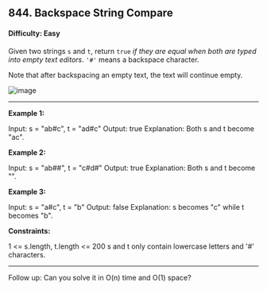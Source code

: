 ## 844. Backspace String Compare

#### Difficulty: Easy

Given two strings ```s``` and ```t```, return ```true``` _if they are equal when both are typed into empty text editors_. ```'#'``` means a backspace character.

Note that after backspacing an empty text, the text will continue empty.

![image](https://user-images.githubusercontent.com/35042430/207222201-b28bbf3a-b2dd-45c7-b253-df56b7cab97f.png)

---

__Example 1:__

Input: s = "ab#c", t = "ad#c"
Output: true
Explanation: Both s and t become "ac".

__Example 2:__

Input: s = "ab##", t = "c#d#"
Output: true
Explanation: Both s and t become "".

__Example 3:__

Input: s = "a#c", t = "b"
Output: false
Explanation: s becomes "c" while t becomes "b".

__Constraints:__

1 <= s.length, t.length <= 200
s and t only contain lowercase letters and '#' characters.
 
---

Follow up: Can you solve it in O(n) time and O(1) space?

